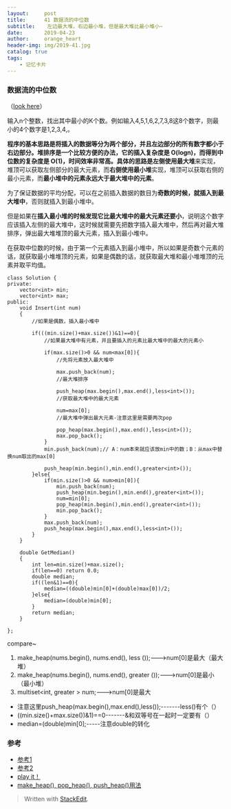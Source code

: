 ```yaml
---
layout:     post
title:      41 数据流的中位数
subtitle:    左边最大堆，右边最小堆，但是最大堆比最小堆小~
date:       2019-04-23
author:     orange_heart
header-img: img/2019-41.jpg
catalog: true
tags:
    - 记忆卡片
---
```


### 数据流的中位数


（[look here](https://blog2.zhengzi.me/algorithm/coding_interview/64.GetMedianInFlow.html)）

输入n个整数，找出其中最小的K个数。例如输入4,5,1,6,2,7,3,8这8个数字，则最小的4个数字是1,2,3,4,。

**程序的基本思路是将插入的数据等分为两个部分，并且左边部分的所有数字都小于右边部分。**堆排序是一个比较方便的办法，它的插入复杂度是 O(logn)，而得到中位数的复杂度是 O(1)，时间效率非常高。具体的思路是**左侧使用最大堆**来实现，堆顶可以获取左侧部分的最大元素，而**右侧使用最小堆**实现，堆顶可以获取右侧的最小元素，而**最小堆中的元素永远大于最大堆中的元素**。

为了保证数据的平均分配，可以在之前插入数据的数目为**奇数的时候，就插入到最大堆中**，否则就插入到最小堆中。  

但是如果在**插入最小堆的时候发现它比最大堆中的最大元素还要小**，说明这个数字应该插入左侧的最大堆中，这时候就需要先把数字插入最大堆中，然后再对最大堆排序，弹出最大堆堆顶的最大元素，插入到最小堆中。

在获取中位数的时候，由于第一个元素插入到最小堆中，所以如果是奇数个元素的话，就获取最小堆堆顶的元素，如果是偶数的话，就获取最大堆和最小堆堆顶的元素并取平均值。



```objk
class Solution {
private:
    vector<int> min;
    vector<int> max;
public:
    void Insert(int num)
    {
        //如果是偶数，插入最小堆中  
        
        if(((min.size()+max.size())&1)==0){
            //如果最大堆中有元素，并且要插入的元素比最大堆中的最大的元素小  
            
            if(max.size()>0 && num<max[0]){
                //先将元素放入最大堆中  
                
                max.push_back(num);
                //最大堆排序  
                
                push_heap(max.begin(),max.end(),less<int>());
                //获取最大堆中的最大元素  
                
                num=max[0];
                //最大堆中弹出最大元素-注意这里是需要两次pop  
                
                pop_heap(max.begin(),max.end(),less<int>());
                max.pop_back();
            }
            min.push_back(num);// A：num本来就应该放min中的数；B：从max中替换num取出的max[0]  
            
            push_heap(min.begin(),min.end(),greater<int>());
        }else{
            if(min.size()>0 && num>min[0]){
                min.push_back(num);
                push_heap(min.begin(),min.end(),greater<int>());
                num=min[0];
                pop_heap(min.begin(),min.end(),greater<int>());
                min.pop_back();
            }
            max.push_back(num);
            push_heap(max.begin(),max.end(),less<int>());
        }
    }

    double GetMedian()
    {
        int len=min.size()+max.size();
        if(len==0) return 0.0;
        double median;
        if((len&1)==0){
            median=((double)min[0]+(double)max[0])/2;
        }else{
            median=(double)min[0];
        }
        return median;
    }

};
```


compare~

 1. make_heap(nums.begin(), nums.end(), less<int> ());--->num[0]是最大（最大堆）
 2. make_heap(nums.begin(), nums.end(), greater<int> ());--->num[0]是最小（最小堆）
 3. multiset<int, greater<int> > num;--->num[0]是最大





 - 注意这里push_heap(max.begin(),max.end(),less<int>());-------less<int>()有个（）
 - ((min.size()+max.size())&1)==0-------&和双等号在一起时一定要有（）
 - median=(double)min[0];-----注意double的转化

### 参考

- [参考1](https://github.com/zhedahht/CodingInterviewChinese2)
- [参考2](https://github.com/gatieme/CodingInterviews)
- [play it！](https://www.nowcoder.com/practice/9be0172896bd43948f8a32fb954e1be1?tpId=13&tqId=11216&tPage=4&rp=1&ru=/ta/coding-interviews&qru=/ta/coding-interviews/question-ranking)
- [make_heap(), pop_heap(), push_heap()用法](https://blog.csdn.net/liu_sheng_1991/article/details/52298887)

> Written with [StackEdit](https://stackedit.io/).

<head>
    <script src="https://cdn.mathjax.org/mathjax/latest/MathJax.js?config=TeX-AMS-MML_HTMLorMML" type="text/javascript"></script>
    <script type="text/x-mathjax-config">
        MathJax.Hub.Config({
            tex2jax: {
            skipTags: ['script', 'noscript', 'style', 'textarea', 'pre'],
            inlineMath: [['$','$']]
            }
        });
    </script>
</head>
<!--stackedit_data:
eyJoaXN0b3J5IjpbLTExMDQ3NjM3ODksLTEwMjE3MjY4N119
-->